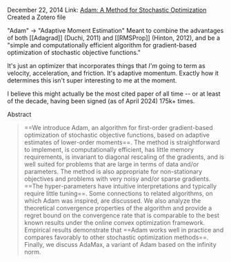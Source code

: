 December 22, 2014
Link: [Adam: A Method for Stochastic Optimization](https://arxiv.org/abs/1412.6980)
Created a Zotero file

"Adam" -> "Adaptive Moment Estimation"
Meant to combine the advantages of both [[Adagrad]] (Duchi, 2011) and [[RMSProp]] (Hinton, 2012), and be a "simple and computationally efficient algorithm for gradient-based optimization of stochastic objective functions."

It's just an optimizer that incorporates things that *I'm* going to term as velocity, acceleration, and friction. It's adaptive momentum. Exactly how it determines this isn't super interesting to me at the moment.

I believe this might actually be the most cited paper of all time -- or at least of the decade, having been signed (as of April 2024) 175k+ times.

Abstract
> ==We introduce Adam, an algorithm for first-order gradient-based optimization of stochastic objective functions, based on adaptive estimates of lower-order moments==. The method is straightforward to implement, is computationally efficient, has little memory requirements, is invariant to diagonal rescaling of the gradients, and is well suited for problems that are large in terms of data and/or parameters. The method is also appropriate for non-stationary objectives and problems with very noisy and/or sparse gradients. ==The hyper-parameters have intuitive interpretations and typically require little tuning==. Some connections to related algorithms, on which Adam was inspired, are discussed. We also analyze the theoretical convergence properties of the algorithm and provide a regret bound on the convergence rate that is comparable to the best known results under the online convex optimization framework. Empirical results demonstrate that ==Adam works well in practice and compares favorably to other stochastic optimization methods==. Finally, we discuss AdaMax, a variant of Adam based on the infinity norm.
